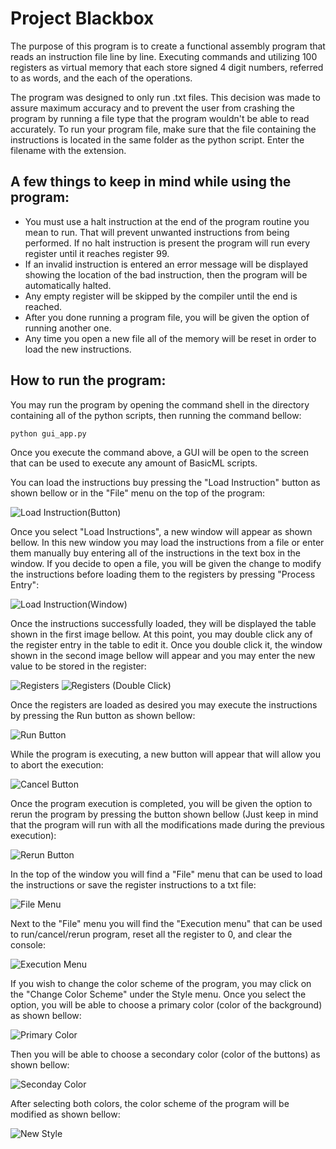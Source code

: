 # Project Blackbox

The purpose of this program is to create a functional assembly program that reads an instruction file
line by line. Executing commands and utilizing 100 registers as virtual memory that each store signed 
4 digit numbers, referred to as words, and the each of the operations.

The program was designed to only run .txt files. This decision was made to assure maximum accuracy
and to prevent the user from crashing the program by running a file type that the program wouldn't
be able to read accurately. To run your program file, make sure that the file containing the instructions
is located in the same folder as the python script. Enter the filename with the extension.

## A few things to keep in mind while using the program:
- You must use a halt instruction at the end of the program routine you mean to run. That will prevent
unwanted instructions from being performed. If no halt instruction is present the program will run 
every register until it reaches register 99.
- If an invalid instruction is entered an error message will be displayed showing the location of the
bad instruction, then the program will be automatically halted.
- Any empty register will be skipped by the compiler until the end is reached.
- After you done running a program file, you will be given the option of running another one.
- Any time you open a new file all of the memory will be reset in order to load the new instructions.

## How to run the program:

You may run the program by opening the command shell in the directory containing all of the python scripts, 
then running the command bellow:

```shell
python gui_app.py
```
Once you execute the command above, a GUI will be open to the screen that can be used to execute any amount
of BasicML scripts.

You can load the instructions buy pressing the "Load Instruction" button as shown bellow or in the "File" menu on the top of the program:

![Load Instruction(Button)](https://raw.githubusercontent.com/bransonpetty/project-blackbox/develop/readme%20images/Load%20instruction%20(button).png)

Once you select "Load Instructions", a new window will appear as shown bellow. In this new window you may load the instructions from a file or enter them manually buy entering all of the instructions in the text box in the window. If you decide to open a file, you will be given the change to modify the instructions before loading them to the registers by pressing "Process Entry":

![Load Instruction(Window)](https://raw.githubusercontent.com/bransonpetty/project-blackbox/develop/readme%20images/Load%20instruction%20(window).png)

Once the instructions successfully loaded, they will be displayed the table shown in the first image bellow. At this point, you may double click any of the register entry in the table to edit it. Once you double click it, the window shown in the second image bellow will appear and you may enter the new value to be stored in the register:

![Registers](https://raw.githubusercontent.com/bransonpetty/project-blackbox/develop/readme%20images/Registers.png)
![Registers (Double Click)](https://raw.githubusercontent.com/bransonpetty/project-blackbox/develop/readme%20images/Edit%20register.png)

Once the registers are loaded as desired you may execute the instructions by pressing the Run button as shown bellow:

![Run Button](https://raw.githubusercontent.com/bransonpetty/project-blackbox/develop/readme%20images/Run%20Button.png)

While the program is executing, a new button will appear that will allow you to abort the execution:

![Cancel Button](https://raw.githubusercontent.com/bransonpetty/project-blackbox/develop/readme%20images/Cancel%20button.png)

Once the program execution is completed, you will be given the option to rerun the program by pressing the button shown bellow (Just keep in mind that the program will run with all the modifications made during the previous execution):

![Rerun Button](https://raw.githubusercontent.com/bransonpetty/project-blackbox/develop/readme%20images/Rerun%20button.png)

In the top of the window you will find a "File" menu that can be used to load the instructions or save the register instructions to a txt file:

![File Menu](https://raw.githubusercontent.com/bransonpetty/project-blackbox/develop/readme%20images/File%20menu.png)

Next to the "File" menu you will find the "Execution menu" that can be used to run/cancel/rerun program, reset all the register to 0, and clear the console:

![Execution Menu](https://raw.githubusercontent.com/bransonpetty/project-blackbox/develop/readme%20images/Execution%20menu.png)

If you wish to change the color scheme of the program, you may click on the "Change Color Scheme" under the Style menu. Once you select the option, you will be able to choose a primary color (color of the background) as shown bellow:

![Primary Color](https://raw.githubusercontent.com/bransonpetty/project-blackbox/develop/readme%20images/Select%20Primary.png)

Then you will be able to choose a secondary color (color of the buttons) as shown bellow:

![Seconday Color](https://raw.githubusercontent.com/bransonpetty/project-blackbox/develop/readme%20images/Select%20Secondary.png)

After selecting both colors, the color scheme of the program will be modified as shown bellow:

![New Style](https://raw.githubusercontent.com/bransonpetty/project-blackbox/develop/readme%20images/Style%20result.png)
